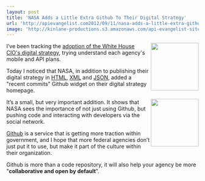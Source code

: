 ```yaml
---
layout: post
title: 'NASA Adds a Little Extra Github To Their Digital Strategy'
url: 'http://apievangelist.com2012/09/11/nasa-adds-a-little-extra-github-to-their-digital-strategy/'
image: 'http://kinlane-productions.s3.amazonaws.com/api-evangelist-site/blog/nasa_logo.png'
---
```



<p>
     <a title="NASA HTML Digital Strategy" href="http://www.nasa.gov/agency/digitalstrategy/index.html"><img src="https://s3.amazonaws.com/kinlane-productions/api-evangelist/nasa/nasa_logo.png"  width="125" align="right" /></a>
</p>
<p>
     I’ve been tracking the <a title="progress of each federal agency’s adoption of the White House CIO digital strategy" href="/federal_government.php">adoption of the White House CIO's digital strategy</a>, trying understand each agency's mobile and API plans.
</p>
<p>
     Today I noticed that NASA, in addition to publishing their digital strategy in <a title="NASA HTML Digital Strategy" href="http://www.nasa.gov/agency/digitalstrategy/index.html">HTML</a>, <a title="XML" href="http://www.nasa.gov/digitalstrategy.xml">XML</a> and <a title="NASA JSON Digital Strategy" href="http://www.nasa.gov/digitalstrategy.json">JSON</a>, added a "recent commits" Github widget on their digital strategy homepage.
</p>
<p>
     <a title="NASA Github Recent Commits" href="https://github.com/nasa/digital-strategy"><img src="https://s3.amazonaws.com/kinlane-productions/api-evangelist/nasa/NASA+-Recent-Commits.png"  width="125" align="right" /></a>
</p>
<p>
     It’s a small, but very important addition. It shows that NASA sees the importance of not just using Github, but pushing code and interacting with developers via the social network.
</p>
<p>
     <a title="Github" href="http://www.github.com">Github</a> is a service that is getting more traction within government, and I hope that more federal agencies don’t just put it to use, but make it part of the culture within their organization.
</p>
<p>
     Github is more than a code repository, it will also help your agency be more "<strong>collaborative and open by default</strong>".
</p>
